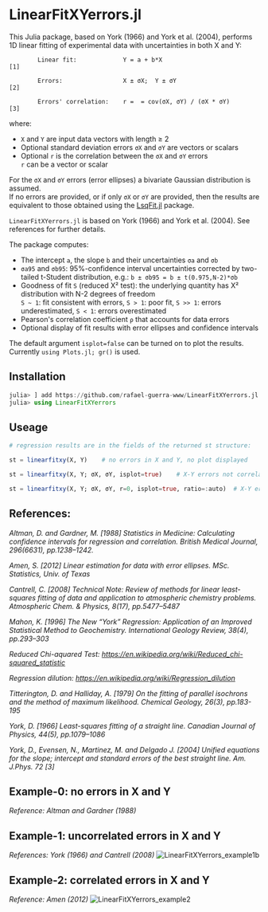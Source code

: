 # LinearFitXYerrors.jl

This Julia package, based on York (1966) and York et al. (2004), performs 1D linear fitting of experimental data with uncertainties in both X and Y:

            Linear fit:             Y = a + b*X                             [1]
            
            Errors:                 X ± σX;  Y ± σY                         [2]
            
            Errors' correlation:    r =  = cov(σX, σY) / (σX * σY)          [3]

where:
- `X` and `Y` are input data vectors with length ≥ 2
- Optional standard deviation errors `σX` and `σY` are vectors or scalars
- Optional `r` is the correlation between the `σX` and `σY` errors\
           `r` can be a vector or scalar

For the `σX` and `σY` errors (error ellipses) a bivariate Gaussian distribution is assumed.\
If no errors are provided, or if only `σX` or `σY` are provided, then the results are equivalent to those obtained using the [LsqFit.jl](https://github.com/JuliaNLSolvers/LsqFit.jl) package.

`LinearFitXYerrors.jl` is based on York (1966) and York et al. (2004). See references for further details.

The package computes:
- The intercept `a`, the slope `b` and their uncertainties `σa` and `σb`
- `σa95` and `σb95`: 95%-confidence interval uncertainties corrected by two-tailed t-Student distribution, e.g.: `b ± σb95 = b ± t(0.975,N-2)*σb`
- Goodness of fit `S` (reduced Χ² test): the underlying quantity has Χ² distribution with N-2 degrees of freedom\
  `S ~ 1`: fit consistent with errors, `S > 1`: poor fit, `S >> 1`: errors underestimated, `S < 1`: errors overestimated
- Pearson's correlation coefficient `ρ` that accounts for data errors
- Optional display of fit results with error ellipses and confidence intervals

The default argument `isplot=false` can be turned on to plot the results.\
Currently `using Plots.jl; gr()` is used.

##
## Installation
```julia
julia> ] add https://github.com/rafael-guerra-www/LinearFitXYerrors.jl
julia> using LinearFitXYerrors
```
##
## Useage
```julia
# regression results are in the fields of the returned st structure:

st = linearfitxy(X, Y)    # no errors in X and Y, no plot displayed

st = linearfitxy(X, Y; σX, σY, isplot=true)    # X-Y errors not correlateed (r=0); plot with ratio=1

st = linearfitxy(X, Y; σX, σY, r=0, isplot=true, ratio=:auto)  # X-Y errors not correlateed (r=0); plot with ratio=1
```

##
## References:

*Altman, D. and Gardner, M. [1988] Statistics in Medicine: Calculating confidence intervals for regression and correlation. British Medical Journal, 296(6631), pp.1238–1242.*

*Amen, S. [2012] Linear estimation for data with error ellipses. MSc. Statistics, Univ. of Texas*

*Cantrell, C. [2008] Technical Note: Review of methods for linear least-squares fitting of data and application to atmospheric chemistry problems. Atmospheric Chem. & Physics, 8(17), pp.5477–5487*

*Mahon, K. [1996] The New “York” Regression: Application of an Improved Statistical Method to Geochemistry. International Geology Review, 38(4), pp.293–303*

*Reduced Chi-aquared Test: https://en.wikipedia.org/wiki/Reduced_chi-squared_statistic*

*Regression dilution: https://en.wikipedia.org/wiki/Regression_dilution*

*Titterington, D. and Halliday, A. [1979] On the fitting of parallel isochrons and the method of maximum likelihood. Chemical Geology, 26(3), pp.183-195*

*York, D. [1966] Least-squares fitting of a straight line. Canadian Journal of Physics, 44(5), pp.1079–1086*

*York, D., Evensen, N., Martinez, M. and Delgado J. [2004] Unified equations for the slope; intercept and standard errors of the best straight line. Am. J.Phys. 72 [3]*

##

## Example-0: no errors in X and Y
*Reference: Altman and Gardner (1988)*

##
## Example-1: uncorrelated errors in X and Y
*References: York (1966) and Cantrell (2008)*
![LinearFitXYerrors_example1b](https://user-images.githubusercontent.com/20739393/131935054-eab90824-c892-485c-9dd3-e26d61b434e7.png)
##
## Example-2: correlated errors in X and Y
*Reference: Amen (2012)*
![LinearFitXYerrors_example2](https://user-images.githubusercontent.com/20739393/131934790-68da2f2e-b132-4d65-89a6-54e92c324db2.png)
